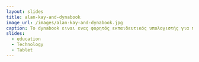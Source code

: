 ```yaml
---
layout: slides 
title: alan-kay-and-dynabook
image_url: /images/alan-kay-and-dynabook.jpg
caption: Το dynabook ειναι ενας φορητός εκπαιδευτικός υπολογιστής για παιδιά. Ο Alan Key το 1972 παρουσίασε την ιδέα του το Dynabook, έμοιαζε με τάμπλετ ή με ένα μεγάλο chat phone. Οι λειτουργίες του ήταν παρόμοιες με έναν σημερινό φορητό υπολογιστή με βασική διαφορά την διάρκεια της μπαταρίας, καθώς το dynabook θα μπορούσε κανείς να πει πως η μπαταρία διαρκεί σχεδόν αιώνια. Ο Alan Key ήταν ένας απο τους πρώτους ανθρώπους που πίστευε στην τότε ιδέα των φορητών υπολογιστών. Οραματίζονταν μια φορητή συσκευή "Dynabook" λέγοντας χαρακτηριστικά πως απευθύνεται σε παιδιά όλων των ηλικιών. Το Dynabook παρέχει δυνατότητές παρόμοιες με ένα τάμπλετ αλλά με εκπαιδευτικό χαρακτήρα. Φυσικά μια τέτοια συσκευή μπορεί να χρησιμοποιηθεί και από ενήλικες παρόλα αυτά στόχος του ήταν τα παιδιά. Αν και σήμερα υπάρχει το λογισμικό που απαιτείται για την δημιουργία ενός dynabook ο ίδιος ο Alan Key πιστεύει πως δεν έχει εφευρεθεί ακόμη και πως λείπουν βασικά κομμάτια του λογισμικού.
slides:
  - education
  - Technology
  - Tablet
---
```

